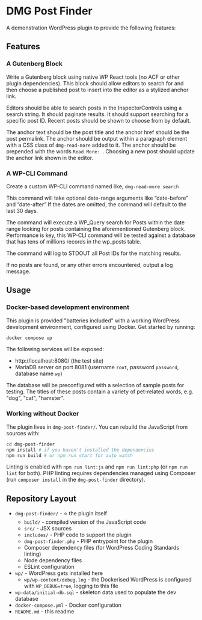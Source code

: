 # DMG Post Finder

A demonstration WordPress plugin to provide the following features:

## Features

### A Gutenberg Block

Write a Gutenberg block using native WP React tools (no ACF or other plugin dependencies). This block should allow editors to search for and
then choose a published post to insert into the editor as a stylized anchor link.

Editors should be able to search posts in the InspectorControls using a search string. It should paginate results. It should support searching
for a specific post ID. Recent posts should be shown to choose from by default.

The anchor text should be the post title and the anchor href should be the post permalink. The anchor should be output within a paragraph
element with a CSS class of `dmg-read-more` added to it. The anchor should be prepended with the words `Read More: `. Choosing a new post
should update the anchor link shown in the editor.

### A WP-CLI Command

Create a custom WP-CLI command named like, `dmg-read-more search`

This command will take optional date-range arguments like “date-before” and “date-after” If the dates are omitted, the command will default to
the last 30 days.

The command will execute a WP_Query search for Posts within the date range looking for posts containing the aforementioned Gutenberg block.
Performance is key, this WP-CLI command will be tested against a database that has tens of millions records in the wp_posts table.

The command will log to STDOUT all Post IDs for the matching results.

If no posts are found, or any other errors encountered, output a log message.

## Usage

### Docker-based development environment

This plugin is provided "batteries included" with a working WordPress development environment, configured using Docker. Get started by
running:

```bash
docker compose up
```

The following services will be exposed:

- http://localhost:8080/ (the test site)
- MariaDB server on port 8081 (username `root`, password `password`, database name `wp`)

The database will be preconfigured with a selection of sample posts for testing. The titles of these posts contain a variety of pet-related
words, e.g. "dog", "cat", "hamster".

### Working without Docker

The plugin lives in `dmg-post-finder/`. You can rebuild the JavaScript from sources with:

```bash
cd dmg-post-finder
npm install # if you haven't installed the dependencies
npm run build # or npm run start for auto watch
```

Linting is enabled with `npm run lint:js` and `npm run lint:php` (or `npm run lint` for both). PHP linting requires dependencies managed
using Composer (run `composer install` in the `dmg-post-finder` directory).

## Repository Layout

- `dmg-post-finder/` - ⭐ the plugin itself
    - `build/` - compiled version of the JavaScript code
    - `src/` - JSX sources
    - `includes/` - PHP code to support the plugin
    - `dmg-post-finder.php` - PHP entrypoint for the plugin
    - Composer dependency files (for WordPress Coding Standards linting)
    - Node dependency files
    - ESLint configuration
- `wp/` - WordPress gets installed here
    - `wp/wp-content/debug.log` - the Dockerised WordPress is configured with `WP_DEBUG=true`, logging to this file
- `wp-data/initial-db.sql` - skeleton data used to populate the dev database
- `docker-compose.yml` - Docker configuration
- `README.md` - this readme
